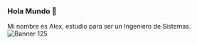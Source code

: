 ### Hola Mundo 👋
Mi nombre es Alex, estudio para ser un Ingeniero de Sistemas. 
![Banner 125](https://github.com/NuzEstrada/NuzEstrada/assets/159297691/74033efd-528a-4b1f-a3da-b8fed19705be)


<!--
**NuzEstrada/NuzEstrada** is a ✨ _special_ ✨ repository because its `README.md` (this file) appears on your GitHub profile.

Here are some ideas to get you started:

- 🔭 I’m currently working on ...
- 🌱 I’m currently learning ...
- 👯 I’m looking to collaborate on ...
- 🤔 I’m looking for help with ...
- 💬 Ask me about ...
- 📫 How to reach me: ...
- 😄 Pronouns: ...
- ⚡ Fun fact: ...
-->
